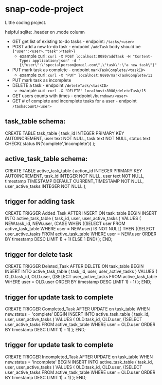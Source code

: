 # snap-code-project
Little coding project.

helpful sqlite:
.header on
.mode column

* GET get list of existing to-do tasks - endpoint: `/tasks/<user>`
* POST add a new to-do task - endpoint `/addTask` body should be `{"user":<user>,"task":<task>}` 
    * example curl: `curl -X POST localhost:8080/addTask -H "Content-Type: application/json" -d "{\"user\":\"specialperson@email.com\",\"task\":\"a new task\"}"`
* PUT mark task as complete - endpoint `markTaskComplete/<taskID>`
    * example curl: `curl -X "PUT" localhost:8080/markTaskComplete/11`
* PUT mark task as incomplete
* DELETE a task - endpoint `/deleteTask/<taskID>`
    * example curl: `curl -X "DELETE" localhost:8080/deleteTask/15`
* GET users counts with times - endpoint `/burndown/<user>`
* GET # of complete and incomplete teaks for a user - endpoint `/tasksCount/<user>`

## task_table schema:
CREATE TABLE task_table (
task_id INTEGER PRIMARY KEY AUTOINCREMENT,
user text NOT NULL,
task text NOT NULL,
status text CHECK( status IN('complete','incomplete'))
);

## active_task_table schema:
CREATE TABLE active_task_table (
action_id INTEGER PRIMARY KEY AUTOINCREMENT,
task_id INTEGER NOT NULL,
user text NOT NULL,
timestamp TIMESTAMP DEFAULT CURRENT_TIMESTAMP NOT NULL,
user_active_tasks INTEGER NOT NULL
);

## trigger for adding task
CREATE TRIGGER Added_Task
    AFTER INSERT ON task_table
BEGIN
        INSERT INTO active_task_table (
            task_id,
            user,
            user_active_tasks
        )
        VALUES
        (
            NEW.task_id,
            NEW.user,
            (CASE WHEN ((SELECT user 
                        FROM active_task_table
                        WHERE user = NEW.user) IS NOT NULL)
            THEN ((SELECT user_active_tasks
                    FROM active_task_table
                    WHERE user = NEW.user
                    ORDER BY timestamp DESC
                    LIMIT 1) + 1)
            ELSE 1
            END)
        );
END;

## trigger for delete task
CREATE TRIGGER Deleted_Task
    AFTER DELETE ON task_table
BEGIN
        INSERT INTO active_task_table (
            task_id,
            user,
            user_active_tasks
        )
        VALUES
        (
            OLD.task_id,
            OLD.user,
            ((SELECT user_active_tasks
                FROM active_task_table
                WHERE user = OLD.user
                ORDER BY timestamp DESC
                LIMIT 1) - 1)
        );
END;

## trigger for update task to complete
CREATE TRIGGER Completed_Task
    AFTER UPDATE on task_table
    WHEN new.status = 'complete'
BEGIN
        INSERT INTO active_task_table (
            task_id,
            user,
            user_active_tasks
        )
        VALUES
        (
            OLD.task_id,
            OLD.user,
            ((SELECT user_active_tasks
                FROM active_task_table
                WHERE user = OLD.user
                ORDER BY timestamp DESC
                LIMIT 1) - 1)
        );
END;

## trigger for update task to complete
CREATE TRIGGER Incompleted_Task
    AFTER UPDATE on task_table
    WHEN new.status = 'incomplete'
BEGIN
        INSERT INTO active_task_table (
            task_id,
            user,
            user_active_tasks
        )
        VALUES
        (
            OLD.task_id,
            OLD.user,
            ((SELECT user_active_tasks
                FROM active_task_table
                WHERE user = OLD.user
                ORDER BY timestamp DESC
                LIMIT 1) + 1)
        );
END;